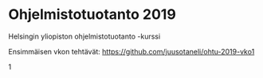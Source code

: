 # Ohjelmistotuotanto 2019
Helsingin yliopiston ohjelmistotuotanto -kurssi

Ensimmäisen vkon tehtävät: https://github.com/juusotaneli/ohtu-2019-vko1

1
